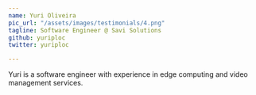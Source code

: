 ```yaml
---
name: Yuri Oliveira
pic_url: "/assets/images/testimonials/4.png"
tagline: Software Engineer @ Savi Solutions
github: yuriploc
twitter: yuriploc

---
```

Yuri is a software engineer with experience in edge computing and video management services.
